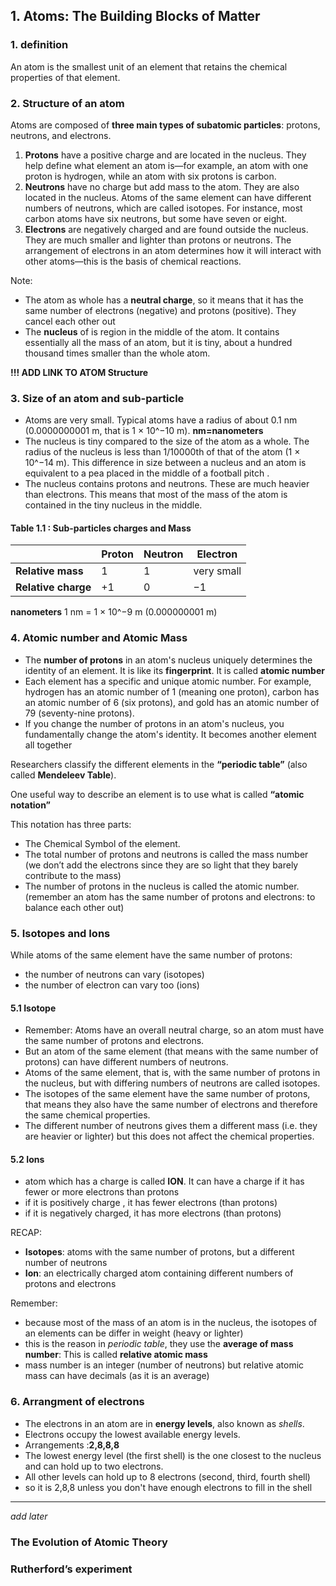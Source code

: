 ## 1. Atoms: The Building Blocks of Matter

### 1. definition 

 An atom is the smallest unit of an element that retains the chemical properties of that element.

### 2. Structure of an atom 

Atoms are composed of **three main types of subatomic particles**: protons, neutrons, and electrons. 

1.	**Protons** have a positive charge and are located in the nucleus. They help define what element an atom is—for example, an atom with one proton is hydrogen, while an atom with six protons is carbon.
2.	**Neutrons** have no charge but add mass to the atom. They are also located in the nucleus. Atoms of the same element can have different numbers of neutrons, which are called isotopes. For instance, most carbon atoms have six neutrons, but some have seven or eight.
3.	**Electrons** are negatively charged and are found outside the nucleus. They are much smaller and lighter than protons or neutrons. The arrangement of electrons in an atom determines how it will interact with other atoms—this is the basis of chemical reactions.

Note:
 - The atom as whole has a **neutral charge**, so it means that it has the same number of electrons (negative) and protons (positive). They cancel each other out 
 - The **nucleus** of is region in the middle of the atom. It contains essentially all the mass of an atom, but it is tiny, about a hundred thousand times smaller than the whole atom.


**!!!  ADD LINK TO ATOM Structure**

### 3. Size of an atom and sub-particle 

- Atoms are very small. Typical atoms have a radius of about 0.1 nm (0.0000000001 m, that is 1 × 10^−10 m). **nm=nanometers**
- The nucleus is tiny compared to the size of the atom as a whole. The radius of the nucleus is less than 1/10000th of that of the atom (1 × 10^−14 m). This difference in size between a nucleus and an atom is equivalent to a pea placed in the middle of a football pitch .
- The nucleus contains protons and neutrons. These are much heavier than electrons. This means that most of the mass of the atom is contained in the tiny nucleus in the middle.

#### Table 1.1 : Sub-particles charges and Mass 

|            | Proton | Neutron | Electron     |
|------------|--------|---------|-------------|
| **Relative mass**   | 1      | 1       | very small   |
| **Relative charge** | +1     | 0       | −1           |

**nanometers**
1 nm = 1 × 10^−9 m (0.000000001 m)


### 4. Atomic number and Atomic Mass 

- The **number of protons** in an atom's nucleus uniquely determines the identity of an element. It is like its **fingerprint**. It is called **atomic number**
- Each element has a specific and unique atomic number. For example, hydrogen has an atomic number of 1 (meaning one proton), carbon has an atomic number of 6 (six protons), and gold has an atomic number of 79 (seventy-nine protons).
- If you change the number of protons in an atom's nucleus, you fundamentally change the atom's identity. It becomes another element all together

Researchers classify the different elements in the **“periodic table”** (also called **Mendeleev Table**). 

One useful way to describe an element is to use what is called **“atomic notation”**

This notation has three parts:
-	The Chemical Symbol of the element. 
-	The total number of protons and neutrons is called the mass number (we don’t add the electrons since they are so light that they barely contribute to the mass) 
-	The number of protons in the nucleus is called the atomic number. (remember an atom has the same number of protons and electrons: to balance each other out) 

### 5. Isotopes and Ions 

While atoms of the same element have the same number of protons:
- the number of neutrons can vary (isotopes)
- the number of electron can vary too (ions)

#### 5.1 Isotope

 - Remember: Atoms have an overall neutral charge, so an atom must have the same number of protons and electrons.
- But an atom of the same element (that means with the same number of protons) can have different numbers of neutrons. 
- Atoms of the same element, that is, with the same number of protons in the nucleus, but with differing numbers of neutrons are called isotopes. 
- The isotopes of the same element have the same number of protons, that means they also have the same number of electrons and therefore the same chemical properties. 
- The different number of neutrons gives them a different mass (i.e. they are heavier or lighter) but this does not affect the chemical properties.

#### 5.2 Ions

- atom which has a charge is called **ION**. It can have a charge if it has fewer or more electrons than protons
- if it is positively charge , it has fewer electrons (than protons)
- if it is negatively charged, it has more electrons (than protons)


RECAP:
- **Isotopes**: atoms with the same number of protons, but a different number of neutrons 
- **Ion**: an electrically charged atom containing different numbers of protons and electrons 

Remember:

- because most of the mass of an atom is in the nucleus, the isotopes of an elements can be differ in weight (heavy or lighter) 
- this is the reason in *periodic table*, they use the **average of mass number**: This is called **relative atomic mass**
- mass number is an integer (number of neutrons) but relative atomic mass can have decimals (as it is an average) 


### 6. Arrangment of electrons 

- The electrons in an atom are in **energy levels**, also known as *shells*.
- Electrons occupy the lowest available energy levels.
- Arrangements :**2,8,8,8**
 - The lowest energy level (the first shell) is the one closest to the nucleus and can hold up to two electrons.
 - All other levels can hold up to 8 electrons (second, third, fourth shell)
 - so it is 2,8,8 unless you don't have enough electrons to fill in the shell 


 

---
*add later*

### The Evolution of Atomic Theory


### Rutherford’s experiment 

